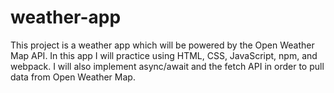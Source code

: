 # weather-app
This project is a weather app which will be powered by the Open Weather Map API. In this app I will practice using HTML, CSS, JavaScript, npm, and webpack. I will also implement async/await and the fetch API in order to pull data from Open Weather Map.
